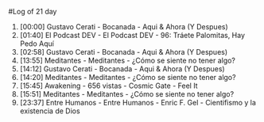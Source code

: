 #Log of 21 day

1. [00:00] Gustavo Cerati - Bocanada - Aqui & Ahora (Y Despues)
1. [01:40] El Podcast DEV - El Podcast DEV - 96: Tráete Palomitas, Hay Pedo Aquí
1. [02:58] Gustavo Cerati - Bocanada - Aqui & Ahora (Y Despues)
1. [13:55] Meditantes - Meditantes - ¿Cómo se siente no tener algo?
1. [14:12] Gustavo Cerati - Bocanada - Aqui & Ahora (Y Despues)
1. [14:20] Meditantes - Meditantes - ¿Cómo se siente no tener algo?
1. [15:45] Awakening - 656 vistas - Cosmic Gate - Feel It
1. [15:51] Meditantes - Meditantes - ¿Cómo se siente no tener algo?
1. [23:37] Entre Humanos - Entre Humanos - Enric F. Gel - Cientifismo y la existencia de Dios
